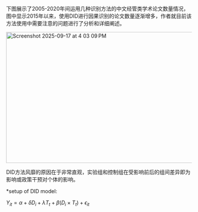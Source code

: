 
下图展示了2005-2020年间运用几种识别方法的中文经管类学术论文数量情况，图中显示2015年以来，使用DID进行因果识别的论文数量逐渐增多，作者就目前该方法使用中需要注意的问题进行了分析和详细阐述。

<img width="933" height="356" alt="Screenshot 2025-09-17 at 4 03 09 PM" src="https://github.com/user-attachments/assets/c1fa99a8-4e7d-4cd2-8d83-6b3cf9a5ecf1" />

DID方法风靡的原因在于非常直观，实验组和控制组在受影响前后的组间差异即为影响或政策干预对个体的影响。

*setup of DID model:

$Y_{it} = \alpha + \delta D_i + \lambda T_t + \beta(D_i \times T_t) + \epsilon_{it}$
